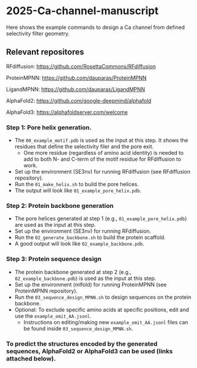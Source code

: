 # 2025-Ca-channel-manuscript

Here shows the example commands to design a Ca channel from defined selectivity filter geometry.


## Relevant repositores

RFdiffusion: https://github.com/RosettaCommons/RFdiffusion

ProteinMPNN: https://github.com/dauparas/ProteinMPNN

LigandMPNN: https://github.com/dauparas/LigandMPNN

AlphaFold2: https://github.com/google-deepmind/alphafold

AlphaFold3: https://alphafoldserver.com/welcome

### Step 1: Pore helix generation.

- The `00_example_motif.pdb` is used as the input at this step. It shows the residues that define the selectivity filer and the pore exit.
    - One more residue (regardless of amino acid identity) is needed to add to both N- and C-term of the motif residue for RFdiffusion to work.
- Set up the environment (SE3nv) for running RFdiffusion (see RFdiffusion repository).
- Run the `01_make_helix.sh` to build the pore helices.
- The output will look like `01_example_pore_helix.pdb`. 

### Step 2: Protein backbone generation

- The pore helices generated at step 1 (e.g., `01_example_pore_helix.pdb`) are used as the input at this step.
- Set up the environment (SE3nv) for running RFdiffusion.
- Run the `02_generate_backbone.sh` to build the protein scaffold.
- A good output will look like `02_example_backbone.pdb`.
  
### Step 3: Protein sequence design

- The protein backbone generated at step 2 (e.g., `02_example_backbone.pdb`) is used as the input at this step.
- Set up the environment (mlfold) for running ProteinMPNN (see ProteinMPNN repository).
- Run the `03_sequence_design_MPNN.sh` to design sequences on the protein backbone.
- Optional: To exclude specific amino acids at specific positions, edit and use the `example_omit_AA.jsonl`.
  - Instructions on editing/making new `example_omit_AA.jsonl` files can be found inside `03_sequence_design_MPNN.sh`.

### To predict the structures encoded by the generated sequences, AlphaFold2 or AlphaFold3 can be used (links attached below).

